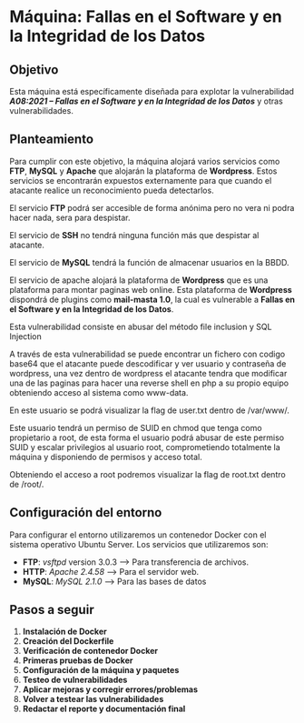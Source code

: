 # **Máquina: Fallas en el Software y en la Integridad de los Datos**

## Objetivo
Esta máquina está específicamente diseñada para explotar la vulnerabilidad ***A08:2021 – Fallas en el Software y en la Integridad de los Datos*** y otras vulnerabilidades.

## Planteamiento
Para cumplir con este objetivo, la máquina alojará varios servicios como **FTP**, **MySQL** y **Apache** que alojarán la plataforma de **Wordpress**.
Estos servicios se encontrarán expuestos externamente para que cuando el atacante realice un reconocimiento pueda detectarlos.

El servicio **FTP** podrá ser accesible de forma anónima pero no vera ni podra hacer nada, sera para despistar.

El servicio de **SSH** no tendrá ninguna función más que despistar al atacante.

El servicio de **MySQL** tendrá la función de almacenar usuarios en la BBDD.

El servicio de apache alojará la plataforma de **Wordpress** que es una plataforma para montar paginas web online. 
Esta plataforma de **Wordpress** dispondrá de plugins como  **mail-masta 1.0**, la cual es vulnerable a **Fallas en el Software y en la Integridad de los Datos**. 

Esta vulnerabilidad consiste en abusar del método file inclusion y SQL Injection

A través de esta vulnerabilidad se puede encontrar un fichero con codigo base64 que el atacante puede descodificar y ver usuario y contraseña de wordpress, una vez dentro de wordpress el atacante tendra que modificar una de las paginas para hacer una reverse shell en php a su propio equipo obteniendo acceso al sistema como www-data.

En este usuario se podrá visualizar la flag de user.txt dentro de /var/www/.

Este usuario tendrá un permiso de SUID en chmod que tenga como propietario a root, de esta forma el usuario podrá abusar de este permiso SUID y escalar privilegios al usuario root,
comprometiendo totalmente la máquina y disponiendo de permisos y acceso total.

Obteniendo el acceso a root podremos visualizar la flag de root.txt dentro de /root/.

## Configuración del entorno
Para configurar el entorno utilizaremos un contenedor Docker con el sistema operativo Ubuntu Server. Los servicios que utilizaremos son:

- **FTP**: *vsftpd* version 3.0.3 --> Para transferencia de archivos.
- **HTTP**: *Apache 2.4.58* --> Para el servidor web.
- **MySQL**: *MySQL 2.1.0* --> Para las bases de datos
 
## Pasos a seguir

1. **Instalación de Docker**
2. **Creación del Dockerfile**
3. **Verificación de contenedor Docker**
4. **Primeras pruebas de Docker**
5. **Configuración de la máquina y paquetes**
6. **Testeo de vulnerabilidades**
7. **Aplicar mejoras y corregir errores/problemas**
8. **Volver a testear las vulnerabilidades**
9. **Redactar el reporte y documentación final**
